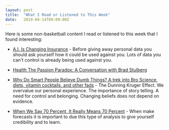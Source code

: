 ```yaml
---
layout: post
title:  "What I Read or Listened to This Week"
date:   2019-04-14T09:09:00Z
---
```

Here is some non-basketball content I read or listened to this week that I found interesting:


* [A.I. Is Changing Insurance](https://www.nytimes.com/2019/04/10/opinion/insurance-ai.html) - Before giving away personal data you should ask yourself how it could be used against you. Lots of data you can't control is already being used against you.

* [Health The Passion Paradox: A Conversation with Brad Stulberg﻿](https://behavioralscientist.org/the-passion-paradox-a-conversation-with-brad-stulberg)

* [Why Do Smart People Believe Dumb Things? A trek into Bro Science, diets, vitamin cocktails, and other fads](https://www.passionparadoxbook.com/single-post/2019/04/12/Why-Do-Smart-People-Believe) - The Dunning Kruger Effect. We overvalue our personal experience. The importance of story telling. A need for control and belonging. Changing beliefs does not depend on evidence.

* [When We Say 70 Percent, It Really Means 70 Percent](https://fivethirtyeight.com/features/when-we-say-70-percent-it-really-means-70-percent/) - When make forecasts it is important to due this type of analysis to give yourself credibility and to learn.
